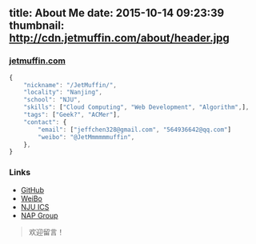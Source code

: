 title: About Me
date: 2015-10-14 09:23:39
thumbnail: http://cdn.jetmuffin.com/about/header.jpg
---

### [jetmuffin.com](www.jetmuffin.com)

```javascript
{
    "nickname": "/JetMuffin/", 
    "locality": "Nanjing",
    "school": "NJU",
    "skills": ["Cloud Computing", "Web Development", "Algorithm",],
    "tags": ["Geek?", "ACMer"],
    "contact": {
        "email": ["jeffchen328@gmail.com", "564936642@qq.com"]
        "weibo": "@JetMmmmmmuffin",
    },
}
```

### Links
* [GitHub](https://github.com/JetMuffin/) 
* [WeiBo](http://weibo.com/u/1922357801/) 
* [NJU ICS](http://moon.nju.edu.cn)
* [NAP Group](http://nap-blog.artemisprojects.org/)

> 欢迎留言！


